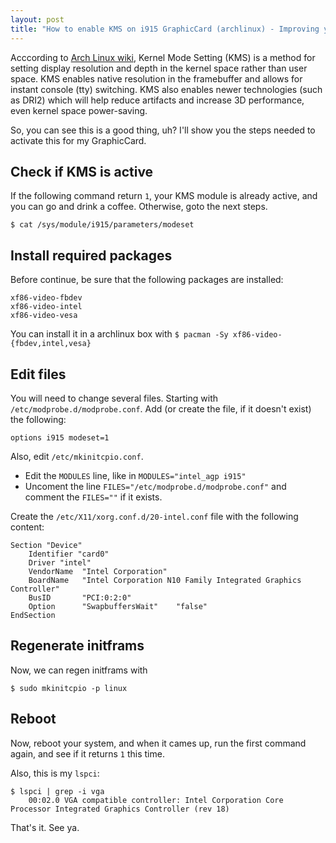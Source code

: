 ```yaml
---
layout: post
title: "How to enable KMS on i915 GraphicCard (archlinux) - Improving your Graphical Performance with this small tip"
---
```


Acccording to [Arch Linux wiki](https://wiki.archlinux.org/index.php/Kernel_Mode_Setting), Kernel Mode Setting (KMS) is a method for setting display resolution and depth in the kernel space rather than user space.
KMS enables native resolution in the framebuffer and allows for instant console (tty) switching. KMS also enables newer technologies (such as DRI2) which will help reduce artifacts and increase 3D performance, even kernel space power-saving.

So, you can see this is a good thing, uh? I'll show you the steps needed to activate this for my GraphicCard.

## Check if KMS is active

If the following command return `1`, your KMS module is already active, and you can go and drink a coffee. Otherwise, goto the next steps.

	$ cat /sys/module/i915/parameters/modeset

## Install required packages

Before continue, be sure that the following packages are installed:

	xf86-video-fbdev
	xf86-video-intel
	xf86-video-vesa


You can install it in a archlinux box with `$ pacman -Sy xf86-video-{fbdev,intel,vesa}`

## Edit files

You will need to change several files. Starting with `/etc/modprobe.d/modprobe.conf`.
Add (or create the file, if it doesn't exist) the following:

	options i915 modeset=1

Also, edit `/etc/mkinitcpio.conf`.

* Edit the `MODULES` line, like in `MODULES="intel_agp i915"`
* Uncoment the line `FILES="/etc/modprobe.d/modprobe.conf"` and comment the `FILES=""` if it exists.

Create the `/etc/X11/xorg.conf.d/20-intel.conf` file with the following content:

	Section "Device"
		Identifier "card0"
		Driver "intel"
		VendorName  "Intel Corporation"
		BoardName   "Intel Corporation N10 Family Integrated Graphics Controller"
		BusID       "PCI:0:2:0"
		Option      "SwapbuffersWait"    "false"
	EndSection

## Regenerate initframs

Now, we can regen initframs with

	$ sudo mkinitcpio -p linux

## Reboot

Now, reboot your system, and when it cames up, run the first command again, and see if it returns `1` this time.

Also, this is my `lspci`:

	$ lspci | grep -i vga
		00:02.0 VGA compatible controller: Intel Corporation Core Processor Integrated Graphics Controller (rev 18)

That's it. See ya.

